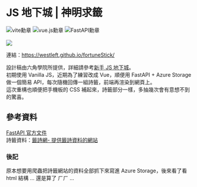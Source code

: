 
# JS 地下城 | 神明求籤
<img src="https://img.shields.io/badge/-Vite-646CFF?logo=Vite&logoColor=white&logoWidth=24" alt="vite勳章"/> <img src="https://img.shields.io/badge/-Vue.js-4FC08D?logo=Vue.js&logoColor=white&logoWidth=24" alt="vue.js勳章"/> <img src="https://img.shields.io/badge/-FastAPI-009688?logo=FastAPI&logoColor=white&logoWidth=24" alt="FastAPI勳章"/> 
<br><br>
![](https://i.imgur.com/xzh1oqX.jpg)

連結：https://westleft.github.io/fortuneStick/

設計稿由六角學院所提供，詳細請參考[新手 JS 地下城](https://courses.hexschool.com/p/javascript-js)。<br>
初期使用 Vanilla JS，近期為了練習改成 Vue，順便用 FastAPI + Azure Storage 做一個簡易 API，每次隨機回傳一組詩籤，前端再渲染到網頁上。<br>
這次重構也順便把手機板的 CSS 補起來，詩籤部分一樣，多抽幾次會有意想不到的驚喜。<br>



## 參考資料
[FastAPI 官方文件](https://fastapi.tiangolo.com/zh/)<br>
詩籤資料：[籤詩網- 提供籤詩資料的網站](http://www.chance.org.tw/)

### 後記
原本想要用爬蟲把詩籤網站的資料全部抓下來寫進 Azure Storage，後來看了看 html 結構 ... 還是算了 ㄏㄏ ...
